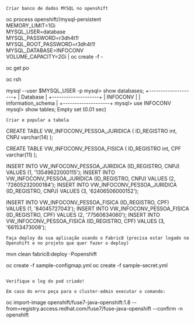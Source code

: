 
```
Criar banco de dados MYSQL no openshift

```
oc process openshift//mysql-persistent \
  MEMORY_LIMIT=1Gi \
  MYSQL_USER=database \
  MYSQL_PASSWORD=r3dh4t1! \
  MYSQL_ROOT_PASSWORD=r3dh4t1! \
  MYSQL_DATABASE=INFOCONV \
  VOLUME_CAPACITY=2Gi | oc create -f -

oc get po

oc rsh <pod>

mysql --user $MYSQL_USER -p
mysql> show databases;
+--------------------+
| Database           |
+--------------------+
| INFOCONV             |
| information_schema |
+--------------------+
mysql> use INFOCONV
mysql> show tables;
Empty set (0.01 sec)

```
Criar e popular a tabela

```
CREATE TABLE VW_INFOCONV_PESSOA_JURIDICA (
    ID_REGISTRO int,
    CNPJ varchar(14)
);

CREATE TABLE VW_INFOCONV_PESSOA_FISICA (
    ID_REGISTRO int,
    CPF varchar(11)
);


INSERT INTO VW_INFOCONV_PESSOA_JURIDICA (ID_REGISTRO, CNPJ) VALUES (1, '13549622000115');
INSERT INTO VW_INFOCONV_PESSOA_JURIDICA (ID_REGISTRO, CNPJ) VALUES (2, '72605232000184');
INSERT INTO VW_INFOCONV_PESSOA_JURIDICA (ID_REGISTRO, CNPJ) VALUES (3, '62406506000152');


INSERT INTO VW_INFOCONV_PESSOA_FISICA (ID_REGISTRO, CPF) VALUES (1, '84045727043');
INSERT INTO VW_INFOCONV_PESSOA_FISICA (ID_REGISTRO, CPF) VALUES (2, '77560634060');
INSERT INTO VW_INFOCONV_PESSOA_FISICA (ID_REGISTRO, CPF) VALUES (3, '66153473008');



```
Faça deploy da sua aplicação usando o Fabric8 (precisa estar logado no Openshift e no projeto que quer fazer o deploy)

```
mvn clean fabric8:deploy -Popenshift

oc create -f sample-configmap.yml
oc create -f sample-secret.yml
```

Verifique o log do pod criado!

Em caso do erro peça para o cluster-admin executar o comando:

```
oc import-image openshift/fuse7-java-openshift:1.8 --from=registry.access.redhat.com/fuse7/fuse-java-openshift --confirm -n openshift 
```




